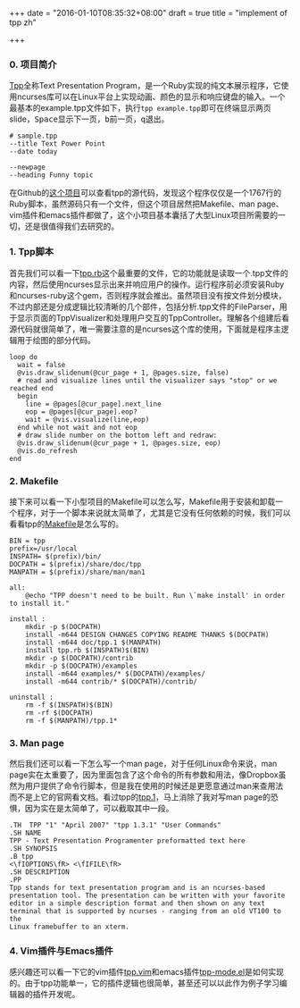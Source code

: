 +++
date = "2016-01-10T08:35:32+08:00"
draft = true
title = "implement of tpp zh"

+++



### 0. 项目简介
[Tpp](http://www.ngolde.de/tpp.html)全称Text Presentation Program，是一个Ruby实现的纯文本展示程序，它使用ncurses库可以在Linux平台上实现动画、颜色的显示和响应键盘的输入。一个最基本的example.tpp文件如下，执行`tpp example.tpp`即可在终端显示两页slide，<kbd>Space</kbd>显示下一页，<kbd>b</kbd>前一页，<kbd>q</kbd>退出。

    # sample.tpp
    --title Text Power Point
    --date today

    --newpage
    --heading Funny topic

在Github的[这个项目](https://github.com/cbbrowne/tpp)可以查看tpp的源代码，发现这个程序仅仅是一个1767行的Ruby脚本，虽然源码只有一个文件，但这个项目居然把Makefile、man page、vim插件和emacs插件都做了，这个小项目基本囊括了大型Linux项目所需要的一切，还是很值得我们去研究的。

### 1. Tpp脚本
首先我们可以看一下[tpp.rb](https://github.com/cbbrowne/tpp/blob/master/tpp.rb)这个最重要的文件，它的功能就是读取一个.tpp文件的内容，然后使用ncurses显示出来并响应用户的操作。运行程序前必须安装Ruby和ncurses-ruby这个gem，否则程序就会推出。虽然项目没有按文件划分模块，不过内部还是分成逻辑比较清晰的几个部件，包括分析.tpp文件的FileParser，用于显示页面的TppVisualizer和处理用户交互的TppController。理解各个组建后看源代码就很简单了，唯一需要注意的是ncurses这个库的使用，下面就是程序主逻辑用于绘图的部分代码。

    loop do
      wait = false
      @vis.draw_slidenum(@cur_page + 1, @pages.size, false)
      # read and visualize lines until the visualizer says "stop" or we reached end
      begin
        line = @pages[@cur_page].next_line
        eop = @pages[@cur_page].eop?
        wait = @vis.visualize(line,eop)
      end while not wait and not eop
      # draw slide number on the bottom left and redraw:
      @vis.draw_slidenum(@cur_page + 1, @pages.size, eop)
      @vis.do_refresh
    end

### 2. Makefile
接下来可以看一下小型项目的Makefile可以怎么写，Makefile用于安装和卸载一个程序，对于一个脚本来说就太简单了，尤其是它没有任何依赖的时候，我们可以看看tpp的[Makefile](https://github.com/cbbrowne/tpp/blob/master/Makefile)是怎么写的。

    BIN = tpp  
    prefix=/usr/local
    INSPATH= $(prefix)/bin/
    DOCPATH = $(prefix)/share/doc/tpp
    MANPATH = $(prefix)/share/man/man1

    all:
    	@echo "TPP doesn't need to be built. Run \`make install' in order to install it."

    install :
    	mkdir -p $(DOCPATH)
    	install -m644 DESIGN CHANGES COPYING README THANKS $(DOCPATH)
    	install -m644 doc/tpp.1 $(MANPATH)
    	install tpp.rb $(INSPATH)$(BIN)
    	mkdir -p $(DOCPATH)/contrib
    	mkdir -p $(DOCPATH)/examples
    	install -m644 examples/* $(DOCPATH)/examples/
    	install -m644 contrib/* $(DOCPATH)/contrib/

    uninstall :
    	rm -f $(INSPATH)$(BIN)
    	rm -rf $(DOCPATH)
    	rm -f $(MANPATH)/tpp.1*

### 3. Man page
然后我们还可以看一下怎么写一个man page，对于任何Linux命令来说，man page实在太重要了，因为里面包含了这个命令的所有参数和用法，像Dropbox虽然为用户提供了命令行脚本，但是我在使用的时候还是更愿意通过man来查用法而不是上它的官网看文档。看过tpp的[tpp.1](https://github.com/cbbrowne/tpp/blob/master/doc/tpp.1)，马上消除了我对写man page的恐惧，因为实在是太简单了，可以截取其中一段。


    .TH  TPP "1" "April 2007" "tpp 1.3.1" "User Commands"
    .SH NAME
    TPP - Text Presentation Programenter preformatted text here
    .SH SYNOPSIS
    .B tpp  
    <\fIOPTIONS\fR> <\fIFILE\fR>
    .SH DESCRIPTION
    .PP
    Tpp stands for text presentation program and is an ncurses-based
    presentation tool. The presentation can be written with your favorite
    editor in a simple description format and then shown on any text
    terminal that is supported by ncurses - ranging from an old VT100 to the
    Linux framebuffer to an xterm.

### 4. Vim插件与Emacs插件
感兴趣还可以看一下它的vim插件[tpp.vim](https://github.com/cbbrowne/tpp/blob/master/contrib/tpp.vim)和emacs插件[tpp-mode.el](https://github.com/cbbrowne/tpp/blob/master/contrib/tpp-mode.el)是如何实现的。由于tpp功能单一，它的插件逻辑也很简单，甚至还可以以此作为例子学习编辑器的插件开发呢。


